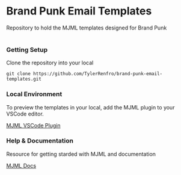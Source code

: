 # Brand Punk Email Templates

Repository to hold the MJML templates designed for Brand Punk
<br>
<br>


### Getting Setup

Clone the repository into your local

```
git clone https://github.com/TylerRenfro/brand-punk-email-templates.git
```

### Local Environment

To preview the templates in your local, add the MJML plugin to your VSCode editor.

[MJML VSCode Plugin](#www.marketplace.visualstudio.com/items?itemName=mjmlio.vscode-mjml)

### Help & Documentation

Resource for getting starded with MJML and documentation

[MJML Docs](#www.mjml.io)
